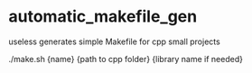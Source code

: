 # automatic_makefile_gen
useless
generates simple Makefile for cpp small projects

./make.sh {name} {path to cpp folder} {library name if needed}
